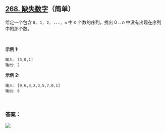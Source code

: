 ## [268. 缺失数字](https://leetcode-cn.com/problems/missing-number/)（简单）

给定一个包含 `0, 1, 2, ..., n` 中 *n* 个数的序列，找出 0 .. *n* 中没有出现在序列中的那个数。

<br/>

**示例 1:**

```
输入: [3,0,1]
输出: 2
```

**示例 2:**

```
输入: [9,6,4,2,3,5,7,0,1]
输出: 8
```

<br/>

### 答案：















![](https://img-blog.csdnimg.cn/20200807155236311.png)

#### 